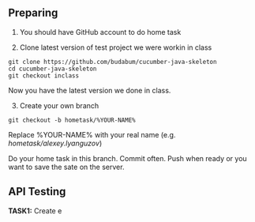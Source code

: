 ## Preparing

1. You should have GitHub account to do home task

2. Clone latest version of test project we were workin in class
  ```
  git clone https://github.com/budabum/cucumber-java-skeleton 
  cd cucumber-java-skeleton
  git checkout inclass
  ```
  
  Now you have the latest version we done in class.
  
3. Create your own branch
  ```
  git checkout -b hometask/%YOUR-NAME%
  ```
  Replace %YOUR-NAME% with your real name (e.g. *hometask/alexey.lyanguzov*)
  
  Do your home task in this branch. Commit often. Push when ready or you want to save the sate on the server.

## API Testing

**TASK1:** Create e


